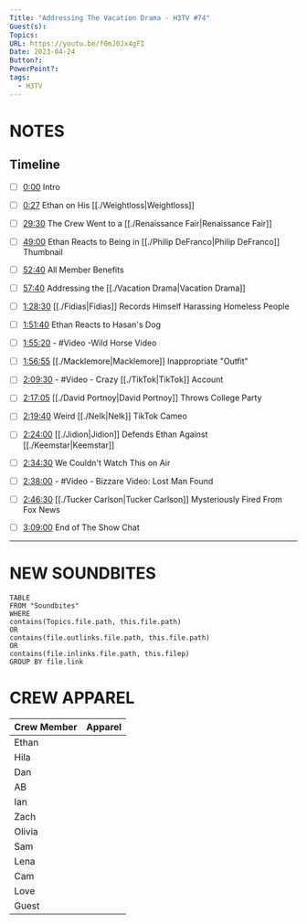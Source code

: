 ```yaml
---
Title: "Addressing The Vacation Drama - H3TV #74"
Guest(s): 
Topics: 
URL: https://youtu.be/f0mJ0Jx4gFI
Date: 2023-04-24
Button?: 
PowerPoint?: 
tags:
  - H3TV
---
```

# NOTES

## Timeline
- [ ] [0:00](https://www.youtube.com/watch?v=f0mJ0Jx4gFI&t=0s) Intro
- [ ] [0:27](https://www.youtube.com/watch?v=f0mJ0Jx4gFI&t=27s) Ethan on His [[./Weightloss|Weightloss]] 
- [ ] [29:30](https://www.youtube.com/watch?v=f0mJ0Jx4gFI&t=1770s) The Crew Went to a [[./Renaissance Fair|Renaissance Fair]]
- [ ] [49:00](https://www.youtube.com/watch?v=f0mJ0Jx4gFI&t=2940s) Ethan Reacts to Being in [[./Philip DeFranco|Philip DeFranco]] Thumbnail
- [ ] [52:40](https://www.youtube.com/watch?v=f0mJ0Jx4gFI&t=3160s) All Member Benefits
- [ ] [57:40](https://www.youtube.com/watch?v=f0mJ0Jx4gFI&t=3460s) Addressing the [[./Vacation Drama|Vacation Drama]]
- [ ] [1:28:30](https://www.youtube.com/watch?v=f0mJ0Jx4gFI&t=5310s) [[./Fidias|Fidias]] Records Himself Harassing Homeless People
- [ ] [1:51:40](https://www.youtube.com/watch?v=f0mJ0Jx4gFI&t=6700s) Ethan Reacts to Hasan's Dog 
- [ ] [1:55:20](https://www.youtube.com/watch?v=f0mJ0Jx4gFI&t=6920s) - #Video -Wild Horse Video
- [ ] [1:56:55](https://www.youtube.com/watch?v=f0mJ0Jx4gFI&t=7015s) [[./Macklemore|Macklemore]] Inappropriate "Outfit" 
- [ ] [2:09:30](https://www.youtube.com/watch?v=f0mJ0Jx4gFI&t=7770s) - #Video - Crazy [[./TikTok|TikTok]] Account
- [ ] [2:17:05](https://www.youtube.com/watch?v=f0mJ0Jx4gFI&t=8225s) [[./David Portnoy|David Portnoy]] Throws College Party 
- [ ] [2:19:40](https://www.youtube.com/watch?v=f0mJ0Jx4gFI&t=8380s) Weird [[./Nelk|Nelk]] TikTok Cameo
- [ ] [2:24:00](https://www.youtube.com/watch?v=f0mJ0Jx4gFI&t=8640s) [[./Jidion|Jidion]] Defends Ethan Against [[./Keemstar|Keemstar]] 
- [ ] [2:34:30](https://www.youtube.com/watch?v=f0mJ0Jx4gFI&t=9270s) We Couldn't Watch This on Air
- [ ] [2:38:00](https://www.youtube.com/watch?v=f0mJ0Jx4gFI&t=9480s) - #Video - Bizzare Video: Lost Man Found 
- [ ] [2:46:30](https://www.youtube.com/watch?v=f0mJ0Jx4gFI&t=9990s) [[./Tucker Carlson|Tucker Carlson]] Mysteriously Fired From Fox News
- [ ] [3:09:00](https://www.youtube.com/watch?v=f0mJ0Jx4gFI&t=11340s) End of The Show Chat


___
# NEW SOUNDBITES
``` dataview
TABLE
FROM "Soundbites"
WHERE 
contains(Topics.file.path, this.file.path) 
OR 
contains(file.outlinks.file.path, this.file.path)
OR
contains(file.inlinks.file.path, this.filep)
GROUP BY file.link
```

# CREW APPAREL

| Crew Member | Apparel |
| ----------- | ------- |
| Ethan       |         |
| Hila        |         |
| Dan         |         |
| AB          |         |
| Ian         |         |
| Zach        |         |
| Olivia      |         |
| Sam         |         |
| Lena        |         |
| Cam         |         |
| Love        |         |
| Guest       |         |


